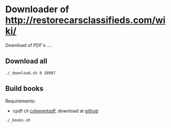 # Downloader of http://restorecarsclassifieds.com/wiki/

Download of PDF's .... 


## Download all
```
./_download.sh 0 18987
```

## Build books

Requirements:
 - cpdf cli [coherentpdf](http://www.coherentpdf.com/), download at [github](https://github.com/coherentgraphics/cpdf-binaries/)


```
./_books.sh
```
